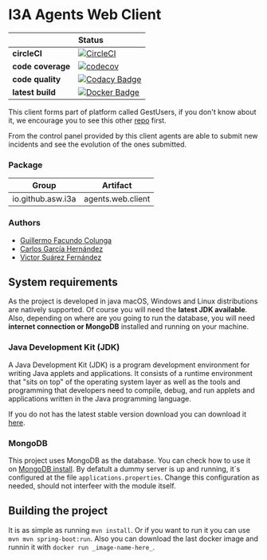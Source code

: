 # I3A Agents Web Client

| | **Status** |
|---|:----|
| **circleCI** |[![CircleCI](https://circleci.com/gh/asw-i3a/agents-web-client.svg?style=svg)](https://circleci.com/gh/asw-i3a/agents-web-client)
| **code coverage** |[![codecov](https://codecov.io/gh/asw-i3a/agents-web-client/branch/master/graph/badge.svg)](https://codecov.io/gh/asw-i3a/agents-web-client)
| **code quality** |[![Codacy Badge](https://api.codacy.com/project/badge/Grade/93c9cdf439f7444481c42c426c0e988f)](https://www.codacy.com/app/colunga91/agents-web-client?utm_source=github.com&amp;utm_medium=referral&amp;utm_content=asw-i3a/agents-web-client&amp;utm_campaign=Badge_Grade)
| **latest build** |[![Docker Badge](https://img.shields.io/badge/docker%20image-latest-blue.svg)](https://hub.docker.com/r/incisystem/agents_web_client/)

This client forms part of platform called GestUsers, if you don't know about it, we encourage you to see this other [repo](https://github.com/asw-i3a/project-documentation) first.

From the control panel provided by this client agents are able to submit new incidents and see the evolution of the ones submitted.

### Package
|Group|Artifact|
|-----|--------|
|io.github.asw.i3a|agents.web.client|

### Authors
- [Guillermo Facundo Colunga](https://github.com/thewilly)
- [Carlos García Hernández](https://github.com/CarlosGarciaHdez)
- [Victor Suárez Fernández](https://github.com/ByBordex)

## System requirements
As the project is developed in java macOS, Windows and Linux distributions are natively supported. Of course you will need the **latest JDK available**. Also, depending on where are you going to run the database, you will need **internet connection or MongoDB** installed and running on your machine.

### Java Development Kit (JDK)
A Java Development Kit (JDK) is a program development environment for writing Java applets and applications. It consists of a runtime environment that "sits on top" of the operating system layer as well as the tools and programming that developers need to compile, debug, and run applets and applications written in the Java programming language.

If you do not has the latest stable version download you can download it [here](http://www.oracle.com/technetwork/java/javase/downloads).

### MongoDB
This project uses MongoDB as the database. You can check how to use it on [MongoDB install](https://github.com/Arquisoft/participants_i2b/wiki/MongoDB). By defatult a dummy server is up and running, it´s configured at the file `applications.properties`. Change this configuration as needed, should not interfeer with the module itself.


## Building the project
It is as simple as running `mvn install`. Or if you want to run it you can use `mvn mvn spring-boot:run`. Also you can download the last docker image and runnin it with `docker run _image-name-here_`. 
